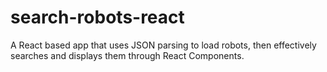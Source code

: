 # search-robots-react
A React based app that uses JSON parsing to load robots, then effectively searches and displays them through React Components.

